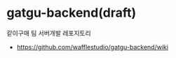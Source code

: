 # gatgu-backend(draft)
같이구매 팀 서버개발 레포지토리

- https://github.com/wafflestudio/gatgu-backend/wiki





